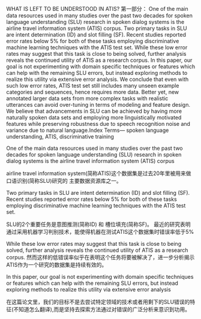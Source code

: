 WHAT IS LEFT TO BE UNDERSTOOD IN ATIS?
第一部分：
One of the main data resources used in many studies over the
past two decades for spoken language understanding (SLU) research
in spoken dialog systems is the airline travel information system
(ATIS) corpus. Two primary tasks in SLU are intent determination
(ID) and slot filling (SF). Recent studies reported error rates below
5% for both of these tasks employing discriminative machine learning
techniques with the ATIS test set. While these low error rates
may suggest that this task is close to being solved, further analysis
reveals the continued utility of ATIS as a research corpus. In this paper,
our goal is not experimenting with domain specific techniques or
features which can help with the remaining SLU errors, but instead
exploring methods to realize this utility via extensive error analysis.
We conclude that even with such low error rates, ATIS test set still
includes many unseen example categories and sequences, hence requires
more data. Better yet, new annotated larger data sets from
more complex tasks with realistic utterances can avoid over-tuning
in terms of modeling and feature design. We believe that advancements
in SLU can be achieved by having more naturally spoken data
sets and employing more linguistically motivated features while preserving
robustness due to speech recognition noise and variance due
to natural language.Index Terms— spoken language understanding, ATIS, discriminative
training



One of the main data resources used in many studies over the
past two decades for spoken language understanding (SLU) research
in spoken dialog systems is the airline travel information system
(ATIS) corpus

airline travel information system(简称ATIS)这个数据集是过去20年里被用来做口语识别(简称SLU)研究的
主要数据资源库之一。


Two primary tasks in SLU are intent determination
(ID) and slot filling (SF). Recent studies reported error rates below
5% for both of these tasks employing discriminative machine learning
techniques with the ATIS test set.

SLU的2个重要任务是意图推测(简称ID) 和 槽位填充(简称SF)。
最近的研究表明通过采用机器学习判别技术，能使得机器在测试ATIS这个数据集时错误率低于5%


While these low error rates
may suggest that this task is close to being solved, further analysis
reveals the continued utility of ATIS as a research corpus.
然而这样的低错误率似乎在表明这个任务将要被解决了，进一步分析揭示ATIS作为一个研究的数据集是持续有效的。


In this paper,
our goal is not experimenting with domain specific techniques or
features which can help with the remaining SLU errors, but instead
exploring methods to realize this utility via extensive error analysis

在这篇论文里，我们的目标不是去尝试特定领域的技术或者用剩下的SLU错误的特征(不知道怎么翻译),而是坚持去探索方法通过对错误的广泛分析来意识到功用。

